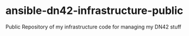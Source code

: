 # ansible-dn42-infrastructure-public
Public Repository of my infrastructure code for managing my DN42 stuff

